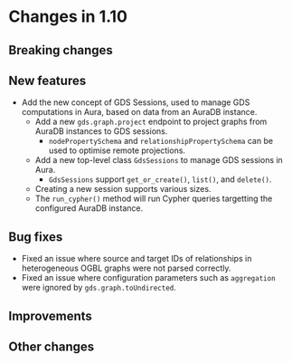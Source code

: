 # Changes in 1.10


## Breaking changes


## New features

* Add the new concept of GDS Sessions, used to manage GDS computations in Aura, based on data from an AuraDB instance.
  * Add a new `gds.graph.project` endpoint to project graphs from AuraDB instances to GDS sessions.
    * `nodePropertySchema` and `relationshipPropertySchema` can be used to optimise remote projections.
  * Add a new top-level class `GdsSessions` to manage GDS sessions in Aura.
    * `GdsSessions` support `get_or_create()`, `list()`, and `delete()`.
  * Creating a new session supports various sizes.
  * The `run_cypher()` method will run Cypher queries targetting the configured AuraDB instance.


## Bug fixes

* Fixed an issue where source and target IDs of relationships in heterogeneous OGBL graphs were not parsed correctly.
* Fixed an issue where configuration parameters such as `aggregation` were ignored by `gds.graph.toUndirected`.


## Improvements


## Other changes
